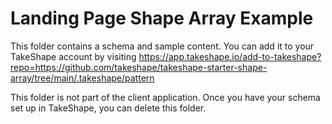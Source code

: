 # Landing Page Shape Array Example

This folder contains a schema and sample content. You can add it to your TakeShape account by visiting https://app.takeshape.io/add-to-takeshape?repo=https://github.com/takeshape/takeshape-starter-shape-array/tree/main/.takeshape/pattern

This folder is not part of the client application. Once you have your schema set up in TakeShape, you can delete this folder.